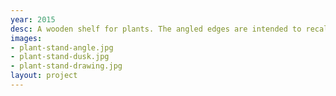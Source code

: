```yaml
---
year: 2015
desc: A wooden shelf for plants. The angled edges are intended to recall a Japanese temple.
images:
- plant-stand-angle.jpg
- plant-stand-dusk.jpg
- plant-stand-drawing.jpg
layout: project
---
```

